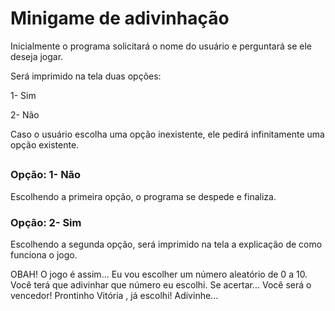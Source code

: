 # Minigame de adivinhação 

Inicialmente o programa solicitará o nome do usuário e perguntará se ele deseja jogar.

Será imprimido na tela duas opções:

1- Sim

2- Não

Caso o usuário escolha uma opção inexistente, ele pedirá infinitamente uma opção existente.

##

### Opção: 1- Não

Escolhendo a primeira opção, o programa se despede e finaliza.



### Opção: 2- Sim

Escolhendo a segunda opção, será imprimido na tela a explicação de como funciona o jogo.

OBAH!
O jogo é assim...
Eu vou escolher um número aleatório de 0 a 10.
Você terá que adivinhar que número eu escolhi. Se acertar...
Você será o vencedor!
Prontinho Vitória , já escolhi! Adivinhe...


